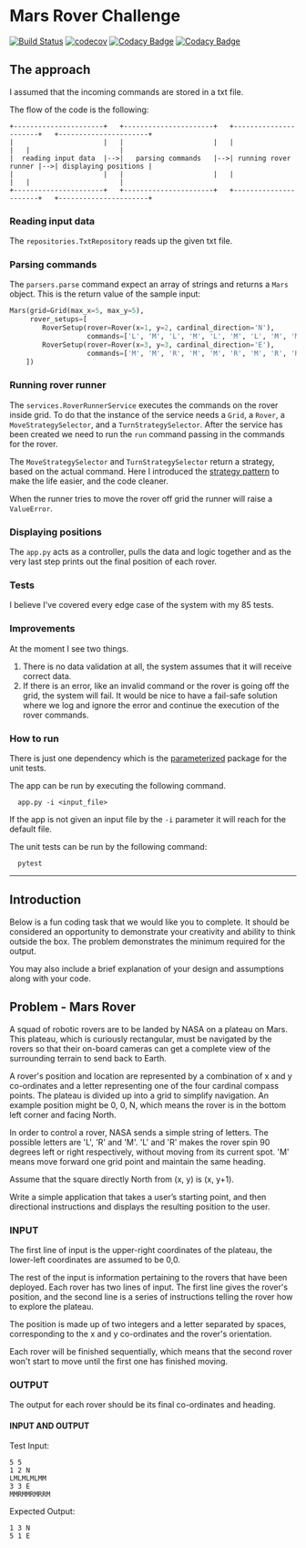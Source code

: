 # Mars Rover Challenge

[![Build Status](https://travis-ci.org/dev-11/mars-rover-challenge.svg?branch=master)](https://travis-ci.org/dev-11/mars-rover-challenge)
[![codecov](https://codecov.io/gh/dev-11/mars-rover-challenge/branch/master/graph/badge.svg)](https://codecov.io/gh/dev-11/mars-rover-challenge)
[![Codacy Badge](https://api.codacy.com/project/badge/Grade/76f03ad42cd84729850139f19201e9a2)](https://www.codacy.com/manual/dev-11/mars-rover-challenge?utm_source=github.com&amp;utm_medium=referral&amp;utm_content=dev-11/mars-rover-challenge&amp;utm_campaign=Badge_Grade)
[![Codacy Badge](https://api.codacy.com/project/badge/Coverage/76f03ad42cd84729850139f19201e9a2)](https://www.codacy.com/manual/dev-11/mars-rover-challenge?utm_source=github.com&utm_medium=referral&utm_content=dev-11/mars-rover-challenge&utm_campaign=Badge_Coverage)

## The approach
I assumed that the incoming commands are stored in a txt file.

The flow of the code is the following:
```text
+----------------------+   +----------------------+   +----------------------+   +----------------------+                
|                      |   |                      |   |                      |   |                      |                
|  reading input data  |-->|   parsing commands   |-->| running rover runner |-->| displaying positions |                
|                      |   |                      |   |                      |   |                      |                
+----------------------+   +----------------------+   +----------------------+   +----------------------+ 
```

### Reading input data
The `repositories.TxtRepository` reads up the given txt file.

### Parsing commands
The `parsers.parse` command expect an array of strings and returns a `Mars` object.
This is the return value of the sample input:
```python
Mars(grid=Grid(max_x=5, max_y=5),
     rover_setups=[
        RoverSetup(rover=Rover(x=1, y=2, cardinal_direction='N'),
                   commands=['L', 'M', 'L', 'M', 'L', 'M', 'L', 'M', 'M']),
        RoverSetup(rover=Rover(x=3, y=3, cardinal_direction='E'),
                   commands=['M', 'M', 'R', 'M', 'M', 'R', 'M', 'R', 'R', 'M'])
    ])
```

### Running rover runner
The `services.RoverRunnerService` executes the commands on the rover inside grid.
To do that the instance of the service needs a `Grid`, a `Rover`, a `MoveStrategySelector`, and a `TurnStrategySelector`.
After the service has been created we need to run the `run` command passing in the commands for the rover.

The  `MoveStrategySelector` and `TurnStrategySelector` return a strategy, based on the actual command.
Here I introduced the [strategy pattern](https://en.wikipedia.org/wiki/Strategy_pattern) to make the life easier, and the code cleaner.

When the runner tries to move the rover off grid the runner will raise a `ValueError`.  

### Displaying positions

The `app.py` acts as a controller, pulls the data and logic together and as the very last step prints out the final position of each rover.

### Tests
I believe I've covered every edge case of the system with my 85 tests.

### Improvements 
At the moment I see two things.

1.  There is no data validation at all, the system assumes that it will receive correct data.
2.  If there is an error, like an invalid command or the rover is going off the grid, the system will fail. It would be nice to have a fail-safe solution where we log and ignore the error and continue the execution of the rover commands.    

### How to run
There is just one dependency which is the [parameterized](https://pypi.org/project/parameterized/) package for the unit tests.

The app can be run by executing the following command. 
```shell script
  app.py -i <input_file>
```

If the app is not given an input file by the `-i` parameter it will reach for the default file.

The unit tests can be run by the following command:
```shell script
  pytest
```

---

## Introduction
Below is a fun coding task that we would like you to complete. It should be considered an opportunity to demonstrate your creativity and ability to think outside the box. The problem demonstrates the minimum required for the output.

You may also include a brief explanation of your design and assumptions along with your code.

## Problem - Mars Rover
A squad of robotic rovers are to be landed by NASA on a plateau on Mars. This plateau, which is curiously rectangular, must be navigated by the rovers so that their on-board cameras can get a complete view of the surrounding terrain to send back to Earth.

A rover's position and location are represented by a combination of x and y co-ordinates and a letter representing one of the four cardinal compass points. The plateau is divided up into a grid to simplify navigation. An example position might be 0, 0, N, which means the rover is in the bottom left corner and facing North.

In order to control a rover, NASA sends a simple string of letters. The possible letters are 'L', 'R' and 'M'. 'L' and 'R' makes the rover spin 90 degrees left or right respectively, without moving from its current spot. 'M' means move forward one grid point and maintain the same heading.

Assume that the square directly North from (x, y) is (x, y+1).

Write a simple application that takes a user’s starting point, and then directional instructions and displays the resulting position to the user.

### INPUT
The first line of input is the upper-right coordinates of the plateau, the lower-left coordinates are assumed to be 0,0.
 
The rest of the input is information pertaining to the rovers that have been deployed. Each rover has two lines of input. The first line gives the rover's position, and the second line is a series of instructions telling the rover how to explore the plateau.
 
The position is made up of two integers and a letter separated by spaces, corresponding to the x and y co-ordinates and the rover's orientation.
 
Each rover will be finished sequentially, which means that the second rover won't start to move until the first one has finished moving.

### OUTPUT
The output for each rover should be its final co-ordinates and heading.

#### INPUT AND OUTPUT
Test Input:
```text
5 5
1 2 N
LMLMLMLMM
3 3 E
MMRMMRMRRM
```
Expected Output:
```text
1 3 N
5 1 E
```
